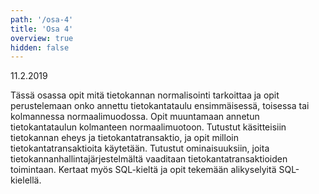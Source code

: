 ```yaml
---
path: '/osa-4'
title: 'Osa 4'
overview: true
hidden: false
---
```


<deadline>11.2.2019</deadline>

Tässä osassa opit mitä tietokannan normalisointi tarkoittaa ja opit perustelemaan onko annettu tietokantataulu ensimmäisessä, toisessa tai kolmannessa normaalimuodossa. Opit muuntamaan annetun tietokantataulun kolmanteen normaalimuotoon. Tutustut käsitteisiin tietokannan eheys ja tietokantatransaktio, ja opit milloin tietokantatransaktioita käytetään. Tutustut ominaisuuksiin, joita tietokannanhallintajärjestelmältä vaaditaan tietokantatransaktioiden toimintaan. Kertaat myös SQL-kieltä ja opit tekemään alikyselyitä SQL-kielellä.

<please-login></please-login>

<pages-in-this-section></pages-in-this-section>


<ab-study id="self_evaluation_k19_tikape">

<only-for-ab-group group=1>

<exercises-in-this-section ignore-quiz-tags="group-2,group-3"></exercises-in-this-section>

</only-for-ab-group>

<only-for-ab-group group=2>

<exercises-in-this-section ignore-quiz-tags="group-1,group-3"></exercises-in-this-section>

</only-for-ab-group>

<only-for-ab-group group=3>

<exercises-in-this-section ignore-quiz-tags="group-1,group-2"></exercises-in-this-section>

</only-for-ab-group>

</ab-study>
